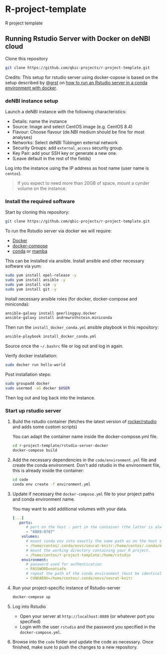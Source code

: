 # R-project-template

R project template

## Running Rstudio Server with Docker on deNBI cloud

Clone this repository

```bash
git clone https://github.com/qbic-projects/r-project-template.git
```

Credits: This setup for rstudio server using docker-copose is based on the setup described by [@grst](github.com/grst) on [how to run an Rstudio server in a conda environment with docker](https://github.com/grst/rstudio-server-conda).
### deNBI instance setup

Launch a deNBI instance with the following characteristics:

* Details: name the instance
* Source: Image and select CentOS image (e.g. CentOS 8.4)
* Flavour: Choose flavour (de.NBI medium should be fine for most analyses)
* Networks: Select deNBI Tübingen external network
* Security Groups: add `external_access` security group.
* Key Pair: add your SSH key or generate a new one.
* (Leave default in the rest of the fields)

Log into the instance using the IP address as host name (user name is `centos`).

> If you expect to need more than 20GB of space, mount a cynder volume on the instance.

### Install the required software

Start by cloning this repository:

```bash
git clone https://github.com/qbic-projects/r-project-template.git
```

To run the Rstudio server via docker we will require:

* [Docker](https://www.docker.com/)
* [docker-compose](https://github.com/docker/compose)
* [conda](https://docs.conda.io/en/latest/miniconda.html) or [mamba](https://github.com/conda-forge/miniforge#mambaforge)

This can be installed via ansible. Install ansible and other necessary software via yum:

```bash
sudo yum install epel-release -y
sudo yum install ansible -y
sudo yum install vim -y
sudo yum install git -y
```

Install necessary ansible roles (for docker, docker-compose and miniconda):

```bash
ansible-galaxy install geerlingguy.docker
ansible-galaxy install andrewrothstein.miniconda
```

Then run the `install_docker_conda.yml` ansible playbook in this repository:

```bash
ansible-playbook install_docker_conda.yml
```

Source once the `~/.bashrc` file or log out and log in again.

Verify docker installation:

```bash
sudo docker run hello-world
```

Post installation steps:

```bash
sudo groupadd docker
sudo usermod -aG docker $USER
```

Then log out and log back into the instance.

### Start up rstudio server

1. Build the rstudio container (fetches the latest version of [rocker/rstudio](https://hub.docker.com/r/rocker/rstudio) and adds some custom scripts)

   You can adapt the container name inside the docker-compose.yml file.

   ```bash
   cd r-project-template/rstudio-server-docker
   docker-compose build     
   ```

2. Add the necessary dependencies in the `code/environment.yml` file and create the conda environment. Don't add rstudio in the environment file, this is already inside the container:

   ```bash
   cd code
   conda env create -f environment.yml
   ```

3. Update if necessary the `docker-compose.yml` file to your project paths and conda environment name.

   You may want to add additional volumes with your data.

   ```yml
   [...]
      ports:
         # port on the host : port in the container (the latter is always 8787)
         - "8889:8787"
       volumes:
         # mount conda env into exactly the same path as on the host system - some paths are hardcoded in the env.
         - /home/centos/.conda/envs/seurat-knitr:/home/centos/.conda/envs/seurat-knitr
         # mount the working directory containing your R project.
         - /home/centos/r-project-template:/home/rstudio
       environment:
         # password used for authentication
         - PASSWORD=notsafe
         # repeat the path of the conda environment (must be identical to the path in "volumes")
         - CONDAENV=/home/centos/.conda/envs/seurat-knitr
   ```

4. Run your project-specific instance of Rstudio-server

   ```bash
   docker-compose up 
   ```

5. Log into Rstudio

   * Open your server at `http://localhost:8889` (or whatever port you specified)
   * Login with the user `rstudio` and the password you specified 
   in the `docker-compose.yml`.

6. Browse into the `code` folder and update the code as necessary. Once finished, make sure to push the changes to a new repository.